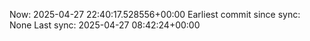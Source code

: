Now: 2025-04-27 22:40:17.528556+00:00 Earliest commit since sync: None Last sync: 2025-04-27 08:42:24+00:00
